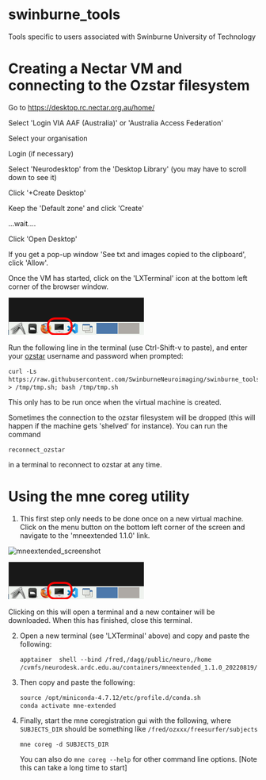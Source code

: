 # swinburne_tools
Tools specific to users associated with Swinburne University of Technology

# Creating a Nectar VM and connecting to the Ozstar filesystem
Go to https://desktop.rc.nectar.org.au/home/

Select 'Login VIA AAF (Australia)' or 'Australia Access Federation'

Select your organisation

Login (if necessary)

Select 'Neurodesktop' from the 'Desktop Library' (you may have to scroll down to see it)

Click '+Create Desktop'

Keep the 'Default zone' and click 'Create'

...wait....

Click 'Open Desktop'

If you get a pop-up window 'See txt and images copied to the clipboard', click 'Allow'.

Once the VM has started, click on the 'LXTerminal' icon at the bottom left corner of the browser window.

![plot](./VM_terminal_screenshot.png)

Run the following line in the terminal (use Ctrl-Shift-v to paste), and enter your <ins>ozstar</ins> username and password when prompted:

```
curl -Ls https://raw.githubusercontent.com/SwinburneNeuroimaging/swinburne_tools/main/ozstar_setup.sh > /tmp/tmp.sh; bash /tmp/tmp.sh
```
This only has to be run once when the virtual machine is created. 

Sometimes the connection to the ozstar filesystem will be dropped (this will happen if the machine gets 'shelved' for instance). You can run the command 
```
reconnect_ozstar
```
in a terminal to reconnect to ozstar at any time.

# Using the mne coreg utility

1. This first step only needs to be done once on a new virtual machine. Click on the menu button on the bottom left corner of the screen and navigate to the 'mneextended 1.1.0' link. 
<img width="740" height="641" alt="mneextended_screenshot" src="https://github.com/user-attachments/assets/5bf49ca9-9e7a-4949-9a4e-dc291718f38d" />

![plot](./VM_terminal_screenshot.png)

Clicking on this will open a terminal and a new container will be downloaded. When this has finished, close this terminal.

2. Open a new terminal (see 'LXTerminal' above) and copy and paste the following:

   ```
   apptainer  shell --bind /fred,/dagg/public/neuro,/home /cvmfs/neurodesk.ardc.edu.au/containers/mneextended_1.1.0_20220819/mneextended_1.1.0_20220819.simg
   ```
3. Then copy and paste the following:
   ```
   source /opt/miniconda-4.7.12/etc/profile.d/conda.sh
   conda activate mne-extended
   ```
4. Finally, start the mne coregistration gui with the following, where ```SUBJECTS_DIR``` should be something like ```/fred/ozxxx/freesurfer/subjects```
   ```
   mne coreg -d SUBJECTS_DIR
   ```
   You can also do ```mne coreg --help``` for other command line options. [Note this can take a long time to start]
